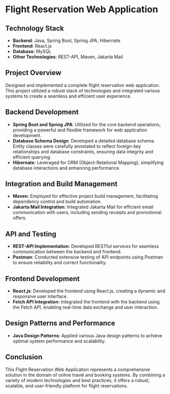 # Flight Reservation Web Application

## Technology Stack
- **Backend**: Java, Spring Boot, Spring JPA, Hibernate
- **Frontend**: React.js
- **Database**: MySQL
- **Other Technologies**: REST-API, Maven, Jakarta Mail

## Project Overview
Designed and implemented a complete flight reservation web application. This project utilized a robust stack of technologies and integrated various systems to create a seamless and efficient user experience.

## Backend Development
- **Spring Boot and Spring JPA**: Utilized for the core backend operations, providing a powerful and flexible framework for web application development.
- **Database Schema Design**: Developed a detailed database schema. Entity classes were carefully annotated to reflect foreign-key relationships and database constraints, ensuring data integrity and efficient querying.
- **Hibernate**: Leveraged for ORM (Object-Relational Mapping), simplifying database interactions and enhancing performance.

## Integration and Build Management
- **Maven**: Employed for effective project build management, facilitating dependency control and build automation.
- **Jakarta Mail Integration**: Integrated Jakarta Mail for efficient email communication with users, including sending receipts and promotional offers.

## API and Testing
- **REST-API Implementation**: Developed RESTful services for seamless communication between the backend and frontend.
- **Postman**: Conducted extensive testing of API endpoints using Postman to ensure reliability and correct functionality.

## Frontend Development
- **React.js**: Developed the frontend using React.js, creating a dynamic and responsive user interface.
- **Fetch API Integration**: Integrated the frontend with the backend using the Fetch API, enabling real-time data exchange and user interaction.

## Design Patterns and Performance
- **Java Design Patterns**: Applied various Java design patterns to achieve optimal system performance and scalability.

## Conclusion
This Flight Reservation Web Application represents a comprehensive solution in the domain of online travel and booking systems. By combining a variety of modern technologies and best practices, it offers a robust, scalable, and user-friendly platform for flight reservations.

